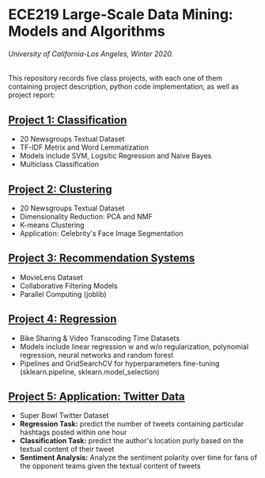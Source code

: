 # ECE219 Large-Scale Data Mining: Models and Algorithms
###### University of California-Los Angeles, Winter 2020.


This repository records five class projects, with each one of them containing project description, python code implementation, as well as project report:


## [Project 1: Classification](https://github.com/yuhaoyin/UCLA-W20-ECE219-LargeScaleDataMining/tree/master/project1-classification) ##
  - 20 Newsgroups Textual Dataset
  - TF-IDF Metrix and Word Lemmatization
  - Models include SVM, Logsitic Regression and Naive Bayes
  - Multiclass Classification
  
## [Project 2: Clustering](https://github.com/yuhaoyin/UCLA-W20-ECE219-LargeScaleDataMining/tree/master/project2-clustering) ##
  - 20 Newsgroups Textual Dataset
  - Dimensionality Reduction: PCA and NMF
  - K-means Clustering
  - Application: Celebrity's Face Image Segmentation
  
## [Project 3: Recommendation Systems](https://github.com/yuhaoyin/UCLA-W20-ECE219-LargeScaleDataMining/tree/master/project3-recommedation-systems) ##
  - MovieLens Dataset
  - Collaborative Filtering Models
  - Parallel Computing (joblib)
  
## [Project 4: Regression](https://github.com/yuhaoyin/UCLA-W20-ECE219-LargeScaleDataMining/tree/master/project4-regression) ##
  - Bike Sharing & Video Transcoding Time Datasets
  - Models include linear regression w and w/o regularization, polynomial regression, neural networks and random forest
  - Pipelines and GridSearchCV for hyperparameters fine-tuning (sklearn.pipeline, sklearn.model_selection)
  
## [Project 5: Application: Twitter Data](https://github.com/yuhaoyin/UCLA-W20-ECE219-LargeScaleDataMining/tree/master/project5-twitter-application) ##
  - Super Bowl Twitter Dataset
  - **Regression Task:** predict the number of tweets containing particular hashtags posted within one hour
  - **Classification Task:** predict the author's location purly based on the textual content of their tweet
  - **Sentiment Analysis:** Analyze the sentiment polarity over time for fans of the opponent teams given the textual content of tweets
